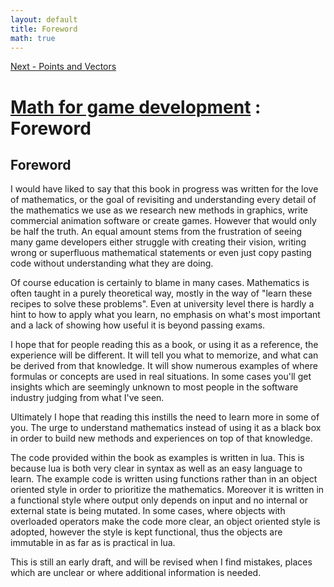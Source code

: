```yaml
---
layout: default
title: Foreword
math: true
---
```


[Next - Points and Vectors](1-points-and-vectors.html)

# [Math for game development](../) : Foreword

## Foreword

I would have liked to say that this book in progress was written for the love of mathematics, or the goal of revisiting and understanding every detail of the mathematics we use as we research new methods in graphics, write commercial animation software or create games. However that would only be half the truth. An equal amount stems from the frustration of seeing many game developers either struggle with creating their vision, writing wrong or superfluous mathematical statements or even just copy pasting code without understanding what they are doing.

Of course education is certainly to blame in many cases. Mathematics is often taught in a purely theoretical way, mostly in the way of "learn these recipes to solve these problems". Even at university level there is hardly a hint to how to apply what you learn, no emphasis on what's most important and a lack of showing how useful it is beyond passing exams.

I hope that for people reading this as a book, or using it as a reference, the experience will be different. It will tell you what to memorize, and what can be derived from that knowledge. It will show numerous examples of where formulas or concepts are used in real situations. In some cases you'll get insights which are seemingly unknown to most people in the software industry judging from what I've seen.

Ultimately I hope that reading this instills the need to learn more in some of you. The urge to understand mathematics instead of using it as a black box in order to build new methods and experiences on top of that knowledge.

The code provided within the book as examples is written in lua. This is because lua is both very clear in syntax as well as an easy language to learn. The example code is written using functions rather than in an object oriented style in order to prioritize the mathematics. Moreover it is written in a functional style where output only depends on input and no internal or external state is being mutated. In some cases, where objects with overloaded operators make the code more clear, an object oriented style is adopted, however the style is kept functional, thus the objects are immutable in as far as is practical in lua.

This is still an early draft, and will be revised when I find mistakes, places which are unclear or where additional information is needed.
